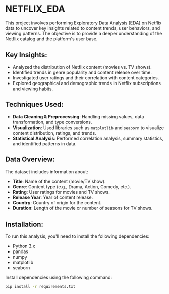 # NETFLIX_EDA
This project involves performing Exploratory Data Analysis (EDA) on Netflix data to uncover key insights related to content trends, user behaviors, and viewing patterns. The objective is to provide a deeper understanding of the Netflix catalog and the platform's user base.

## Key Insights:
- Analyzed the distribution of Netflix content (movies vs. TV shows).
- Identified trends in genre popularity and content release over time.
- Investigated user ratings and their correlation with content categories.
- Explored geographical and demographic trends in Netflix subscriptions and viewing habits.

## Techniques Used:
- **Data Cleaning & Preprocessing**: Handling missing values, data transformation, and type conversions.
- **Visualization**: Used libraries such as `matplotlib` and `seaborn` to visualize content distribution, ratings, and trends.
- **Statistical Analysis**: Performed correlation analysis, summary statistics, and identified patterns in data.

## Data Overview:
The dataset includes information about:
- **Title**: Name of the content (movie/TV show).
- **Genre**: Content type (e.g., Drama, Action, Comedy, etc.).
- **Rating**: User ratings for movies and TV shows.
- **Release Year**: Year of content release.
- **Country**: Country of origin for the content.
- **Duration**: Length of the movie or number of seasons for TV shows.

## Installation:
To run this analysis, you'll need to install the following dependencies:
- Python 3.x
- pandas
- numpy
- matplotlib
- seaborn

Install dependencies using the following command:
```bash
pip install -r requirements.txt
